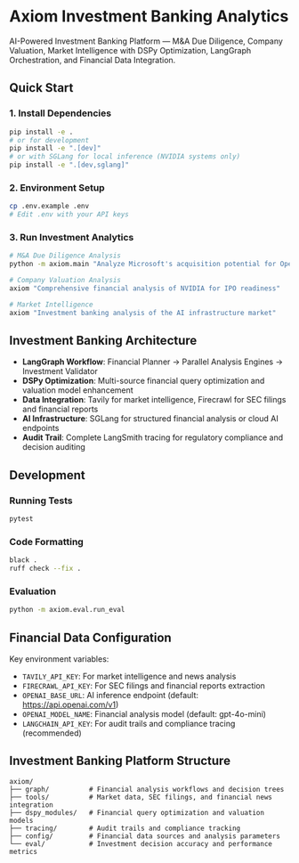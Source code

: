 # Axiom Investment Banking Analytics

AI-Powered Investment Banking Platform — M&A Due Diligence, Company Valuation, Market Intelligence with DSPy Optimization, LangGraph Orchestration, and Financial Data Integration.

## Quick Start

### 1. Install Dependencies
```bash
pip install -e .
# or for development
pip install -e ".[dev]"
# or with SGLang for local inference (NVIDIA systems only)
pip install -e ".[dev,sglang]"
```

### 2. Environment Setup
```bash
cp .env.example .env
# Edit .env with your API keys
```

### 3. Run Investment Analytics
```bash
# M&A Due Diligence Analysis
python -m axiom.main "Analyze Microsoft's acquisition potential for OpenAI"

# Company Valuation Analysis
axiom "Comprehensive financial analysis of NVIDIA for IPO readiness"

# Market Intelligence
axiom "Investment banking analysis of the AI infrastructure market"
```

## Investment Banking Architecture

- **LangGraph Workflow**: Financial Planner → Parallel Analysis Engines → Investment Validator
- **DSPy Optimization**: Multi-source financial query optimization and valuation model enhancement
- **Data Integration**: Tavily for market intelligence, Firecrawl for SEC filings and financial reports
- **AI Infrastructure**: SGLang for structured financial analysis or cloud AI endpoints
- **Audit Trail**: Complete LangSmith tracing for regulatory compliance and decision auditing

## Development

### Running Tests
```bash
pytest
```

### Code Formatting
```bash
black .
ruff check --fix .
```

### Evaluation
```bash
python -m axiom.eval.run_eval
```

## Financial Data Configuration

Key environment variables:
- `TAVILY_API_KEY`: For market intelligence and news analysis
- `FIRECRAWL_API_KEY`: For SEC filings and financial reports extraction
- `OPENAI_BASE_URL`: AI inference endpoint (default: https://api.openai.com/v1)
- `OPENAI_MODEL_NAME`: Financial analysis model (default: gpt-4o-mini)
- `LANGCHAIN_API_KEY`: For audit trails and compliance tracing (recommended)

## Investment Banking Platform Structure

```
axiom/
├── graph/          # Financial analysis workflows and decision trees
├── tools/          # Market data, SEC filings, and financial news integration
├── dspy_modules/   # Financial query optimization and valuation models
├── tracing/        # Audit trails and compliance tracking
├── config/         # Financial data sources and analysis parameters
└── eval/           # Investment decision accuracy and performance metrics
```
